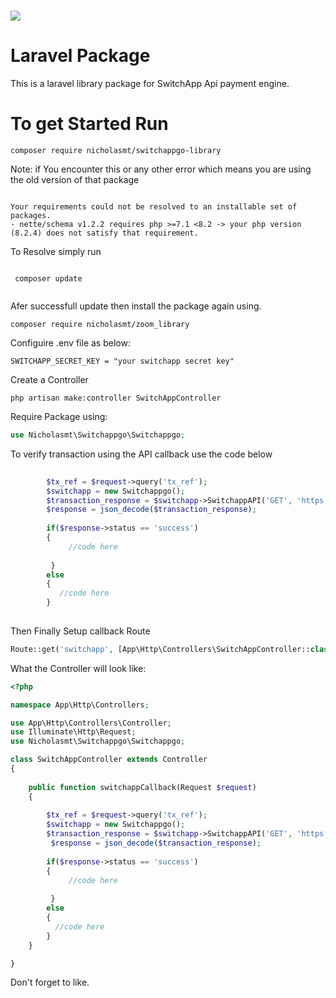 # <img src="https://dashboard.switchappgo.com/switchapp-logo.svg"> 

# Laravel Package

This is a laravel library package for SwitchApp Api payment engine.

# To get Started Run 

 
```
composer require nicholasmt/switchappgo-library

```

Note: if You encounter this or any other error which means you are using the old version of that package

```console

Your requirements could not be resolved to an installable set of packages.
- nette/schema v1.2.2 requires php >=7.1 <8.2 -> your php version (8.2.4) does not satisfy that requirement.

```

To Resolve simply run
 
```

 composer update
 
 ```

Afer successfull update then install the package again using.

```
composer require nicholasmt/zoom_library

```

Configuire .env file as below:

```env
SWITCHAPP_SECRET_KEY = "your switchapp secret key"

```

Create a Controller

```
php artisan make:controller SwitchAppController

```

Require Package using:

```php
use Nicholasmt\Switchappgo\Switchappgo;

```

To verify transaction using the API callback use the code below

```php
     
        $tx_ref = $request->query('tx_ref');
        $switchapp = new Switchappgo();
        $transaction_response = $switchapp->SwitchappAPI('GET', 'https://api.switchappgo.com/v1/transactions/verify/'.$tx_ref, false);
        $response = json_decode($transaction_response);
       
        if($response->status == 'success')
        {
             //code here
              
         }
        else
        {
           //code here
        }
           
```

Then Finally Setup callback Route

```php
Route::get('switchapp', [App\Http\Controllers\SwitchAppController::class, 'switchappCallback'])->name('switchappgo');

```

What the Controller will look like:

```php
<?php

namespace App\Http\Controllers;

use App\Http\Controllers\Controller;
use Illuminate\Http\Request;
use Nicholasmt\Switchappgo\Switchappgo;

class SwitchAppController extends Controller
{
    
    public function switchappCallback(Request $request)
    {
    
        $tx_ref = $request->query('tx_ref');
        $switchapp = new Switchappgo();
        $transaction_response = $switchapp->SwitchappAPI('GET', 'https://api.switchappgo.com/v1/transactions/verify/'.$tx_ref, false);
         $response = json_decode($transaction_response);
        
        if($response->status == 'success')
        {
             //code here
             
         }
        else
        {
          //code here
        }
    }

}

```
 
Don't forget to like.


